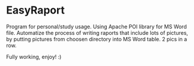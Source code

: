 # EasyRaport

Program for personal/study usage. 
Using Apache POI library for MS Word file.
Automatize the process of writing raports that include lots of pictures,
by putting pictures from choosen directory into MS Word table. 2 pics in a row.

Fully working, enjoy! :)
